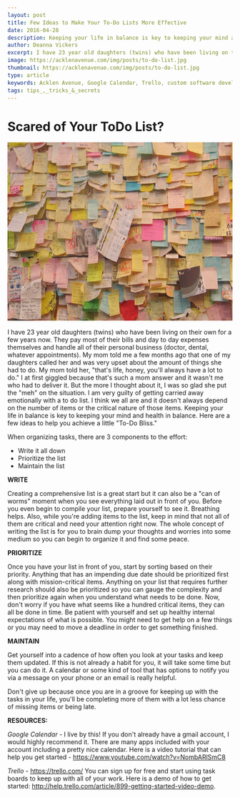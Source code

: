```yaml
---
layout: post
title: Few Ideas to Make Your To-Do Lists More Effective
date: 2016-04-28
description: Keeping your life in balance is key to keeping your mind and health in balance. Here are a few ideas to help you achieve a little "To-Do Bliss."
author: Deanna Vickers
excerpt: I have 23 year old daughters (twins) who have been living on their own for a few years now. They pay most of their bills and day to day expenses themselves and handle all of their personal business (doctor, dental, whatever appointments)...
image: https://acklenavenue.com/img/posts/to-do-list.jpg
thumbnail: https://acklenavenue.com/img/posts/to-do-list.jpg
type: article
keywords: Acklen Avenue, Google Calendar, Trello, custom software development, to-do list
tags: tips_,_tricks_&_secrets
---
```


# Scared of Your ToDo List?

<img src='/img/posts/to-do-list.jpg' alt="alt text" title="Todo Board Nightmare" width="5600px" height="400px"/>


I have 23 year old daughters (twins) who have been living on their own for a few years now. They pay most of their bills and day to day expenses themselves and handle all of their personal business (doctor, dental, whatever appointments). My mom told me a few months ago that one of my daughters called her and was very upset about the amount of things she had to do. My mom told her, "that's life, honey, you'll always have a lot to do." I at first giggled because that's such a mom answer and it wasn't me who had to deliver it. But the more I thought about it, I was so glad she put the "meh" on the situation. I am very guilty of getting carried away emotionally with a to do list. I think we all are and it doesn't always depend on the number of items or the critical nature of those items. Keeping your life in balance is key to keeping your mind and health in balance. Here are a few ideas to help you achieve a little "To-Do Bliss."

When organizing tasks, there are 3 components to the effort:

* Write it all down
* Prioritize the list
* Maintain the list

**WRITE**

Creating a comprehensive list is a great start but it can also be a "can of worms" moment when you see everything laid out in front of you. Before you even begin to compile your list, prepare yourself to see it. Breathing helps. Also, while you're adding items to the list, keep in mind that not all of them are critical and need your attention right now. The whole concept of writing the list is for you to brain dump your thoughts and worries into some medium so you can begin to organize it and find some peace.

**PRIORITIZE**

Once you have your list in front of you, start by sorting based on their priority. Anything that has an impending due date should be prioritized first along with mission-critical items. Anything on your list that requires further research should also be prioritized so you can gauge the complexity and then prioritize again when you understand what needs to be done. Now, don't worry if you have what seems like a hundred critical items, they can all be done in time. Be patient with yourself and set up healthy internal expectations of what is possible. You might need to get help on a few things or you may need to move a deadline in order to get something finished.

**MAINTAIN**

Get yourself into a cadence of how often you look at your tasks and keep them updated. If this is not already a habit for you, it will take some time but you can do it. A calendar or some kind of tool that has options to notify you via a message on your phone or an email is really helpful.

Don't give up because once you are in a groove for keeping up with the tasks in your life, you'll be completing more of them with a lot less chance of missing items or being late.

**RESOURCES:**

*Google Calendar* - I live by this! If you don't already have a gmail account, I would highly recommend it. There are many apps included with your account including a pretty nice calendar. Here is a video tutorial that can help you get started - https://www.youtube.com/watch?v=NombARlSmC8

*Trello*  - https://trello.com/ You can sign up for free and start using task boards to keep up with all of your work. Here is a demo of how to get started: http://help.trello.com/article/899-getting-started-video-demo.
